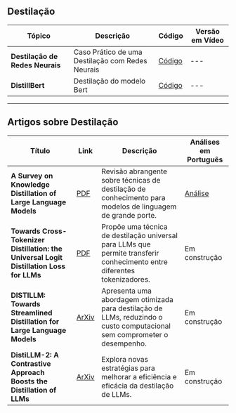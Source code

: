 ## Destilação

| **Tópico** | **Descrição** | **Código** | **Versão em Vídeo** |
|-----------|-----------|-----------------|----------|
| **Destilação de Redes Neurais** | Caso Prático de uma Destilação com Redes Neurais | <a href="https://github.com/Agents4Good/MasterChef-AI/tree/main/content/destilacao/destilacao_redes_neurais" target="_blank">Código</a> | --- |
| **DistillBert** | Destilação do modelo Bert | <a href="https://github.com/Agents4Good/MasterChef-AI/tree/main/content/destilacao/bert_distill" target="_blank">Código</a> | --- |


---
## Artigos sobre Destilação

| **Título** | **Link** | **Descrição** | **Análises em Português** |
|--------|------|-----------|-----------------------|
| **A Survey on Knowledge Distillation of Large Language Models** | [PDF](https://arxiv.org/pdf/2402.13116) | Revisão abrangente sobre técnicas de destilação de conhecimento para modelos de linguagem de grande porte. | [Análise](../artigos/analises/SurveyKD.md) |
| **Towards Cross-Tokenizer Distillation: the Universal Logit Distillation Loss for LLMs** | [PDF](https://arxiv.org/pdf/2402.12030) | Propõe uma técnica de destilação universal para LLMs que permite transferir conhecimento entre diferentes tokenizadores. | Em construção |
| **DISTILLM: Towards Streamlined Distillation for Large Language Models** | [ArXiv](https://arxiv.org/pdf/2402.03898) | Apresenta uma abordagem otimizada para destilação de LLMs, reduzindo o custo computacional sem comprometer o desempenho. | Em construção |
| **DistiLLM-2: A Contrastive Approach Boosts the Distillation of LLMs** | [ArXiv](https://arxiv.org/abs/2503.07067) | Explora novas estratégias para melhorar a eficiência e eficácia da destilação de LLMs. | Em construção |

